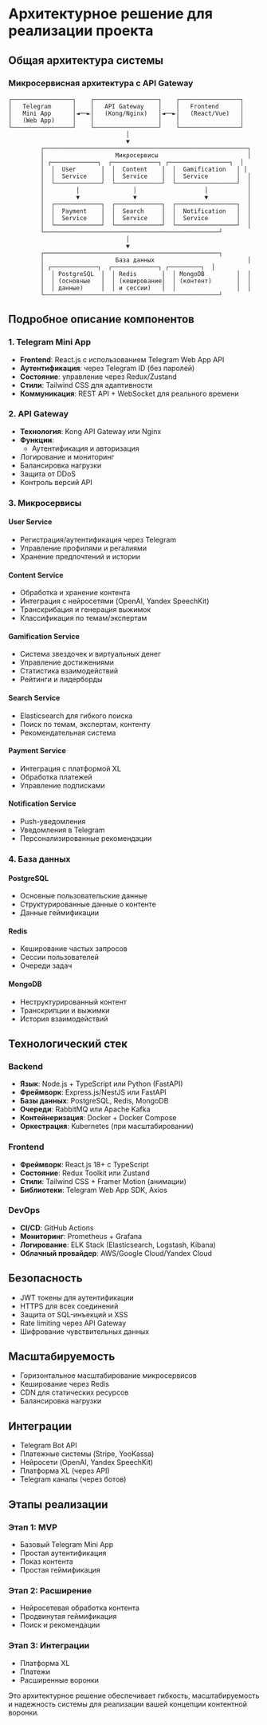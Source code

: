 # Архитектурное решение для реализации проекта

## Общая архитектура системы

### Микросервисная архитектура с API Gateway

```
┌─────────────────┐    ┌──────────────────┐    ┌─────────────────┐
│   Telegram      │    │   API Gateway    │    │   Frontend      │
│   Mini App      │◄──►│   (Kong/Nginx)   │◄──►│   (React/Vue)   │
│   (Web App)     │    │                  │    │                 │
└─────────────────┘    └──────────────────┘    └─────────────────┘
                                 │
                                 ▼
         ┌─────────────────────────────────────────────────────────┐
         │                    Микросервисы                         │
         │ ┌─────────────┐  ┌─────────────┐ ┌─────────────────┐  │
         │  │  User       │  │  Content    │  │  Gamification   │ │
         │  │  Service    │  │  Service    │  │  Service        │  │
         │  └─────────────┘  └─────────────┘  └─────────────────┘  │
         │         │               │                   │           │
         │         ▼               ▼                   ▼           │
         │  ┌─────────────┐  ┌─────────────┐  ┌─────────────────┐  │
         │  │  Payment    │  │  Search     │  │  Notification   │  │
         │  │  Service    │  │  Service    │  │  Service        │  │
         │  └─────────────┘  └─────────────┘  └─────────────────┘  │
         └─────────────────────────────────────────────────┘
                                 │
                                 ▼
         ┌─────────────────────────────────────────────────┐
         │                    База данных                          │
         │ ┌─────────────┐  ┌─────────────┐ ┌─────────┐  │
         │  │ PostgreSQL  │  │ Redis       │  │ MongoDB         │  │
         │  │ (основные   │  │ (кеширование│  │ (контент)       │  │
         │  │ данные)     │  │ и сессии)   │  │                 │  │
         └─────────────────────────────────────────────────┘
```

## Подробное описание компонентов

### 1. Telegram Mini App
- **Frontend**: React.js с использованием Telegram Web App API
- **Аутентификация**: через Telegram ID (без паролей)
- **Состояние**: управление через Redux/Zustand
- **Стили**: Tailwind CSS для адаптивности
- **Коммуникация**: REST API + WebSocket для реального времени

### 2. API Gateway
- **Технология**: Kong API Gateway или Nginx
- **Функции**:
  - Аутентификация и авторизация
 - Логирование и мониторинг
  - Балансировка нагрузки
  - Защита от DDoS
  - Контроль версий API

### 3. Микросервисы

#### User Service
- Регистрация/аутентификация через Telegram
- Управление профилями и регалиями
- Хранение предпочтений и истории

#### Content Service
- Обработка и хранение контента
- Интеграция с нейросетями (OpenAI, Yandex SpeechKit)
- Транскрибация и генерация выжимок
- Классификация по темам/экспертам

#### Gamification Service
- Система звездочек и виртуальных денег
- Управление достижениями
- Статистика взаимодействий
- Рейтинги и лидерборды

#### Search Service
- Elasticsearch для гибкого поиска
- Поиск по темам, экспертам, контенту
- Рекомендательная система

#### Payment Service
- Интеграция с платформой XL
- Обработка платежей
- Управление подписками

#### Notification Service
- Push-уведомления
- Уведомления в Telegram
- Персонализированные рекомендации

### 4. База данных

#### PostgreSQL
- Основные пользовательские данные
- Структурированные данные о контенте
- Данные геймификации

#### Redis
- Кеширование частых запросов
- Сессии пользователей
- Очереди задач

#### MongoDB
- Неструктурированный контент
- Транскрипции и выжимки
- История взаимодействий

## Технологический стек

### Backend
- **Язык**: Node.js + TypeScript или Python (FastAPI)
- **Фреймворк**: Express.js/NestJS или FastAPI
- **Базы данных**: PostgreSQL, Redis, MongoDB
- **Очереди**: RabbitMQ или Apache Kafka
- **Контейнеризация**: Docker + Docker Compose
- **Оркестрация**: Kubernetes (при масштабировании)

### Frontend
- **Фреймворк**: React.js 18+ с TypeScript
- **Состояние**: Redux Toolkit или Zustand
- **Стили**: Tailwind CSS + Framer Motion (анимации)
- **Библиотеки**: Telegram Web App SDK, Axios

### DevOps
- **CI/CD**: GitHub Actions
- **Мониторинг**: Prometheus + Grafana
- **Логирование**: ELK Stack (Elasticsearch, Logstash, Kibana)
- **Облачный провайдер**: AWS/Google Cloud/Yandex Cloud

## Безопасность

- JWT токены для аутентификации
- HTTPS для всех соединений
- Защита от SQL-инъекций и XSS
- Rate limiting через API Gateway
- Шифрование чувствительных данных

## Масштабируемость

- Горизонтальное масштабирование микросервисов
- Кеширование через Redis
- CDN для статических ресурсов
- Балансировка нагрузки

## Интеграции

- Telegram Bot API
- Платежные системы (Stripe, YooKassa)
- Нейросети (OpenAI, Yandex SpeechKit)
- Платформа XL (через API)
- Telegram каналы (через ботов)

## Этапы реализации

### Этап 1: MVP
- Базовый Telegram Mini App
- Простая аутентификация
- Показ контента
- Простая геймификация

### Этап 2: Расширение
- Нейросетевая обработка контента
- Продвинутая геймификация
- Поиск и рекомендации

### Этап 3: Интеграции
- Платформа XL
- Платежи
- Расширенные воронки

Это архитектурное решение обеспечивает гибкость, масштабируемость и надежность системы для реализации вашей концепции контентной воронки.